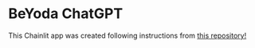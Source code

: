 # BeYoda ChatGPT

This Chainlit app was created following instructions from [this repository!](https://github.com/AI-Maker-Space/Beyond-ChatGPT)

